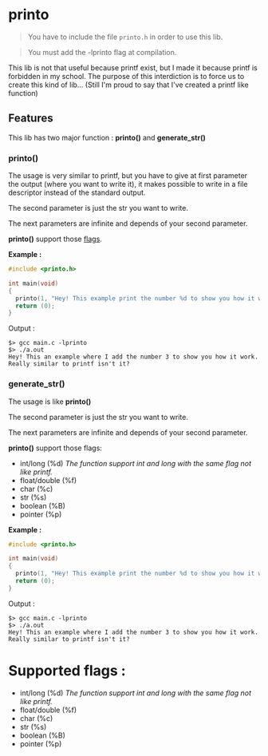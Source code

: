 # printo
> You have to include the file `printo.h` in order to use this lib.

> You must add the -lprinto flag at compilation.

This lib is not that useful because printf exist, but I made it because printf is forbidden in my school. The purpose of this interdiction is to force us to create this kind of lib... (Still I'm proud to say that I've created a printf like function) 

## Features

This lib has two major function : **printo()** and  **generate_str()**

### printo()

The usage is very similar to printf, but you have to give at first parameter the output (where you want to write it), it makes possible to write in a file descriptor instead of the standard output.

The second parameter is just the str you want to write.

The next parameters are infinite and depends of your second parameter.

**printo()** support those [flags](#supported-flags-:).
  

**Example :**
```c
#include <printo.h>

int main(void)
{
  printo(1, "Hey! This example print the number %d to show you how it work. Pretty similar to printf isn't it?", 3);
  return (0);
}
```
Output : 
```
$> gcc main.c -lprinto
$> ./a.out
Hey! This an example where I add the number 3 to show you how it work. Really similar to printf isn't it?
```

### generate_str()

The usage is like **printo()**

The second parameter is just the str you want to write.

The next parameters are infinite and depends of your second parameter.

**printo()** support those flags:
  - int/long (%d) *The function support int and long with the same flag not like printf.*
  - float/double (%f)
  - char (%c)
  - str (%s)
  - boolean (%B)
  - pointer (%p)

**Example :**
```c
#include <printo.h>

int main(void)
{
  printo(1, "Hey! This example print the number %d to show you how it work. Pretty similar to printf isn't it?", 3);
  return (0);
}
```
Output : 
```
$> gcc main.c -lprinto
$> ./a.out
Hey! This an example where I add the number 3 to show you how it work. Really similar to printf isn't it?
```

# Supported flags :
  - int/long (%d) *The function support int and long with the same flag not like printf.*
  - float/double (%f)
  - char (%c)
  - str (%s)
  - boolean (%B)
  - pointer (%p)

